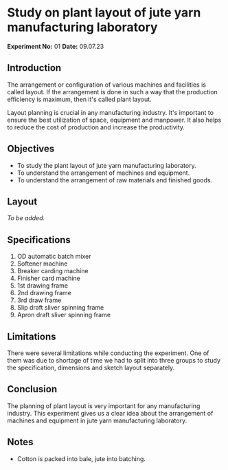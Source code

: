 # Study on plant layout of jute yarn manufacturing laboratory

**Experiment No:** 01
**Date:** 09.07.23

## Introduction

The arrangement or configuration of various machines and facilities is called layout. If the arrangement is done in such a way that the production efficiency is maximum, then it's called plant layout.

Layout planning is crucial in any manufacturing industry. It's important to ensure the best utilization of space, equipment and manpower. It also helps to reduce the cost of production and increase the productivity.

## Objectives

- To study the plant layout of jute yarn manufacturing laboratory.
- To understand the arrangement of machines and equipment.
- To understand the arrangement of raw materials and finished goods.

## Layout

_To be added._

## Specifications

1.  OD automatic batch mixer
2.  Softener machine
3.  Breaker carding machine
4.  Finisher card machine
5.  1st drawing frame
6.  2nd drawing frame
7.  3rd draw frame
8.  Slip draft sliver spinning frame
9.  Apron draft sliver spinning frame

## Limitations

There were several limitations while conducting the experiment. One of them was due to shortage of time we had to split into three groups to study the specification, dimensions and sketch layout separately.

## Conclusion

The planning of plant layout is very important for any manufacturing industry. This experiment gives us a clear idea about the arrangement of machines and equipment in jute yarn manufacturing laboratory.

## Notes

- Cotton is packed into bale, jute into batching.
